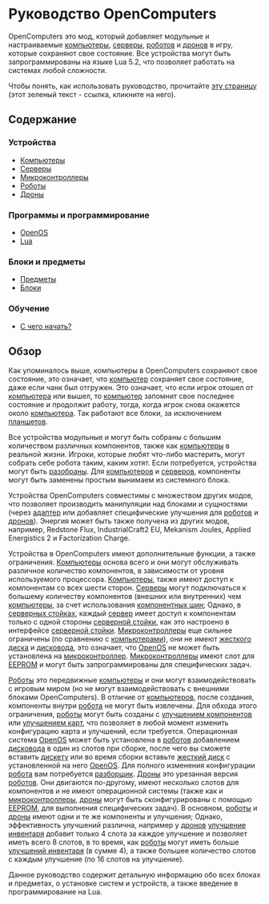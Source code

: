# Руководство OpenComputers

OpenComputers это мод, который добавляет модульные и настраиваемые [компьютеры](general/computer.md), [серверы](item/server1.md), [роботов](block/robot.md) и [дронов](item/drone.md) в игру, которые сохраняют свое состояние. Все устройства могут быть запрограммированы на языке Lua 5.2, что позволяет работать на системах любой сложности. 

Чтобы понять, как использовать руководство, прочитайте [эту страницу](item/manual.md) (этот зеленый текст - ссылка, кликните на него).

## Содержание

### Устройства

- [Компьютеры](general/computer.md)
- [Серверы](item/server1.md)
- [Микроконтроллеры](block/microcontroller.md)
- [Роботы](block/robot.md)
- [Дроны](item/drone.md)

### Программы и программирование
- [OpenOS](general/openOS.md)
- [Lua](general/lua.md)

### Блоки и предметы
- [Предметы](item/index.md)
- [Блоки](block/index.md)

### Обучение
- [С чего начать?](general/quickstart.md)

## Обзор

Как упоминалось выше, компьютеры в OpenComputers сохраняют свое состояние, это означает, что [компьютер](general/computer.md) сохраняет свое состояние, даже если чанк был отгружен. Это означает, что если игрок отошел от [компьютера](general/computer.md) или вышел, то [компьютер](general/computer.md) запомнит свое последнее состояние и продолжит работу, тогда, когда игрок снова окажется около [компьютера](general/computer.md). Так работают все блоки, за исключением [планшетов](item/tablet.md).  

Все устройства модульные и могут быть собраны с большим количеством различных компонентов, также как [компьютеры](general/computer.md) в реальной жизни. Игроки, которые любят что-либо мастерить, могут собрать себе робота таким, каким хотят. Если потребуется, устройства могут быть [разобраны](block/disassembler.md). Для [компьютеров](general/computer.md) и [серверов](item/server1.md), компоненты могут быть заменены простым вынимаем из системного блока. 

Устройства OpenComputers совместимы с множеством других модов, что позволяет производить манипуляции над блоками и сущностями (через [адаптер](block/adapter.md) или добавляет специфические улучшения для [роботов](block/robot.md) и [дронов](item/drone.md)). Энергия может быть также получена из других модов, например, Redstone Flux, IndustrialCraft2 EU, Mekanism Joules, Applied Energistics 2 и Factorization Charge. 

Устройства в OpenComputers имеют дополнительные функции, а также ограничения. [Компьютеры](general/computer.md) основа всего и они могут обслуживать различное количество компонентов, в зависимости от уровня используемого процессора. [Компьютеры](general/computer.md), также имеют доступ к компонентам со всех шести сторон. [Серверы](item/server1.md) могут подключаться к большему количеству компонентов (внешних или внутренних) чем [компьютеры](general/computer.md), за счет использования [компонентных шин](item/componentBus1.md); Однако, в [серверных стойках](block/rack.md), каждый [сервер](item/server1.md) имеет доступ к компонентам только с одной стороны [серверной стойки](block/rack.md), как это настроено в интерфейсе [серверной стойки](block/rack.md). [Микроконтроллеры](block/microcontroller.md) еще сильнее ограничены (по сравнению с [компьютерами](general/computer.md)), они не имеют [жесткого диска](item/hdd1.md) и [дисковода](block/diskDrive.md), это означает, что [OpenOS](general/openOS.md) не может быть установлена на [микроконтроллер](block/microcontroller.md). [Микроконтроллеры](block/microcontroller.md) имеют слот для [EEPROM](item/eeprom.md) и могут быть запрограммированы для специфических задач. 

[Роботы](block/robot.md) это передвижные [компьютеры](general/computer.md) и они могут взаимодействовать с игровым миром (но не могут взаимодействовать с внешними блоками OpenComputers). В отличие от [компьютеров](general/computer.md), после создания, компоненты внутри [робота](block/robot.md) не могут быть извлечены. Для обхода этого ограничения, [роботы](block/robot.md) могут быть созданы с [улучшением компонентов](item/upgradeContainer1.md) или [улучшением карт](item/cardContainer1.md), что позволяет в любой момент изменить конфигурацию карта и улучшений, если требуется. Операционная система [OpenOS](general/openOS.md) может быть установлена в [роботов](block/robot.md) добавлением [дисковода](block/diskDrive.md) в один из слотов при сборке, после чего вы сможете вставить [дискету](item/floppy.md) или во время сборки вставьте [жесткий диск](item/hdd1.md) с установленной на него [OpenOS](general/openOS.md). Для полного изменения конфигурации [робота](block/robot.md) вам потребуется [разборщик](block/disassembler.md). [Дроны](item/drone.md) это урезанная версия [роботов](block/robot.md). Они двигаются по-другому, имеют несколько слотов для компонентов и не имеют операционной системы (также как и [микроконтроллеры](block/microcontroller.md), [дроны](item/drone.md) могут быть сконфигурированы с помощью [EEPROM](item/eeprom.md), для выполнения специфических задач). В основном, [роботы](block/robot.md) и [дроны](item/drone.md) имеют одни и те же компоненты и улучшения; Однако, эффективность улучшений различна, например у [дронов](item/drone.md) [улучшение инвентаря](item/inventoryUpgrade.md) добавит только 4 слота за каждое улучшение и позволяет иметь всего 8 слотов, в то время, как [роботы](block/robot.md) могут иметь больше [улучшений инвентаря](item/inventoryUpgrade.md) (в сумме 4), а также большее количество слотов с каждым улучшение (по 16 слотов на улучшение).

Данное руководство содержит детальную информацию обо всех блоках и предметах, о установке систем и устройств, а также введение в программирование на Lua.
